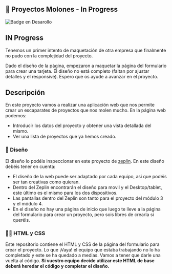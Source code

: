## :construction: Proyectos Molones - In Progress

![Badge en Desarollo](https://img.shields.io/badge/STATUS-IN%20PROGRESS-green)


## IN Progress
Tenemos un primer intento de maquetación de otra empresa que finalmente no pudo con la complejidad del proyecto.

Dado el diseño de la página, empezaron a maquetar la página del formulario para crear una tarjeta. El diseño no está completo (faltan por ajustar detalles y el responsive). Espero que os ayude a avanzar en el proyecto.

## Descripción

En este proyecto vamos a realizar una aplicación web que nos permite crear un escaparates de proyectos que nos molen mucho. En la página web podemos:
-  Introducir los datos del proyecto y obtener una vista detallada del mismo.
-  Ver una lista de proyectos que ya hemos creado.

### :hammer: Diseño

El diseño lo podéis inspeccionar en este proyecto de [zeplin](https://zpl.io/DlrJNMl). En este diseño debéis tener en cuenta:

- El diseño de la web puede ser adaptado por cada equipo, asi que podéis ser tan creativas como quieran.
- Dentro del Zeplin encontrarán el diseño para movil y el Desktop/tablet, este último es el mismo para los dos dispositivos.
- Las pantallas dentro del Zeplin son tanto para el proyecto del módulo 3 y el módulo 4.
- En el diseño no hay una página de inicio que luego te lleve a la página del formulario para crear un proyecto, pero sois libres de crearla si queréis.

### :woman_technologist: HTML y CSS

Este repositorio contiene el HTML y CSS de la página del formulario para crear el proyecto. Lo que ¡Vaya! el equipo que estaba trabajando no lo ha completado y este se ha quedado a medias. Vamos a tener que darle una vuelta al código. **Si vuestro equipo decide utilizar este HTML de base deberá heredar el código y completar el diseño.**